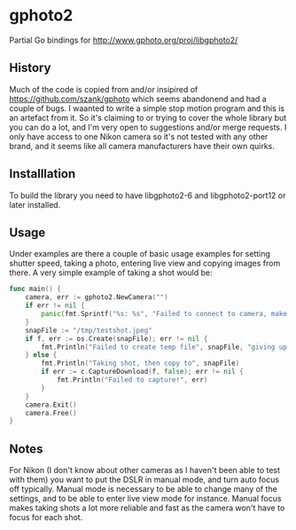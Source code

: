 # gphoto2

Partial Go bindings for http://www.gphoto.org/proj/libgphoto2/

## History

Much of the code is copied from and/or insipired of https://github.com/szank/gphoto which seems abandonend and had a couple of bugs. I waanted to write a simple stop motion program and this is an artefact from it. So it's claiming to or trying to cover the whole library but you can do a lot, and I'm very open to suggestions and/or merge requests. I only have access to one Nikon camera so it's not tested with any other brand, and it seems like all camera manufacturers have their own quirks.

## Installlation

To build the library you need to have libgphoto2-6 and libgphoto2-port12 or later installed.

## Usage

Under examples are there a couple of basic usage examples for setting shutter speed, taking a photo, entering live view and copying images from there. A very simple example of taking a shot would be:

```Go
func main() {
	camera, err := gphoto2.NewCamera("")
	if err != nil {
		panic(fmt.Sprintf("%s: %s", "Failed to connect to camera, make sure it's around!", err))
	}
    snapFile := "/tmp/testshot.jpeg"
	if f, err := os.Create(snapFile); err != nil {
		fmt.Println("Failed to create temp file", snapFile, "giving up!", err)
	} else {
		fmt.Println("Taking shot, then copy to", snapFile)
		if err := c.CaptureDownload(f, false); err != nil {
			fmt.Println("Failed to capture!", err)
		}
	}
	camera.Exit()
	camera.Free()
}
```


## Notes

For Nikon (I don't know about other cameras as I haven't been able to test with them) you want to put the DSLR in manual mode, and turn auto focus off typically. Manual mode is necessary to be able to change many of the settings, and to be able to enter live view mode for instance. Manual focus makes taking shots a lot more reliable and fast as the camera won't have to focus for each shot.

